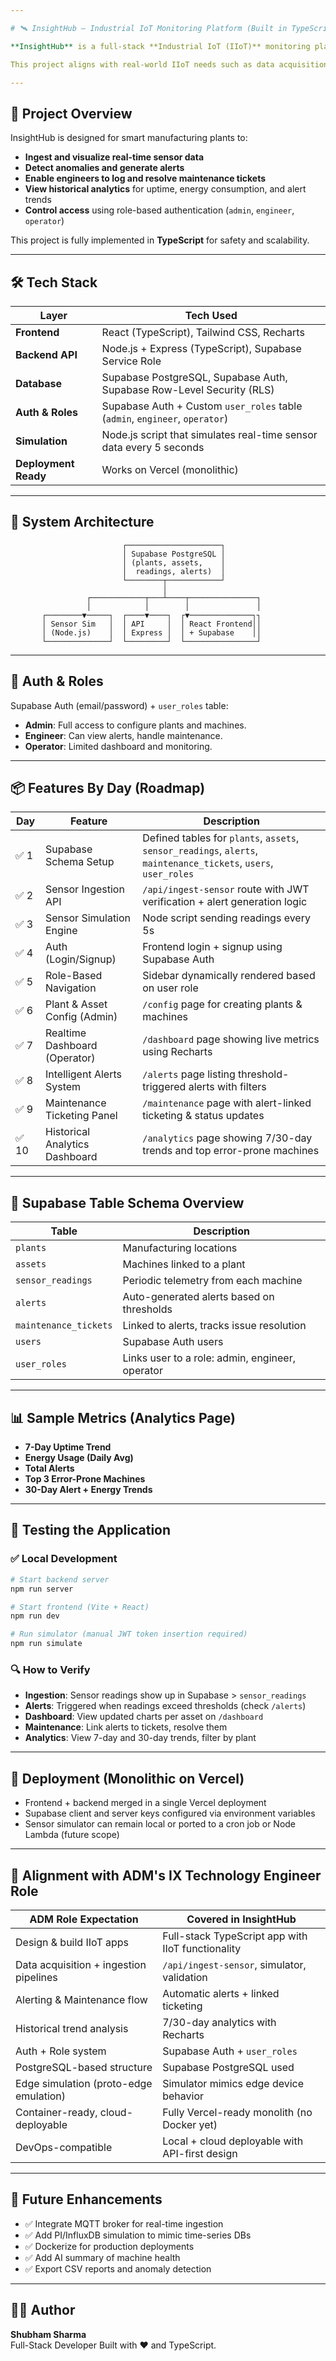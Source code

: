 ```yaml
---

# 🛰️ InsightHub — Industrial IoT Monitoring Platform (Built in TypeScript)

**InsightHub** is a full-stack **Industrial IoT (IIoT)** monitoring platform built using **TypeScript**, **React**, **Supabase**, and **Node.js/Express**. It simulates and monitors real-time sensor data from industrial machines, generates intelligent alerts, tracks maintenance logs, and provides actionable historical analytics across manufacturing plants.

This project aligns with real-world IIoT needs such as data acquisition, alerting, monitoring, and predictive analytics — specifically designed as a tailored prototype for roles like ADM's **IX Technology Engineer**.

---
```


## 🚀 Project Overview

InsightHub is designed for smart manufacturing plants to:

- **Ingest and visualize real-time sensor data**
- **Detect anomalies and generate alerts**
- **Enable engineers to log and resolve maintenance tickets**
- **View historical analytics** for uptime, energy consumption, and alert trends
- **Control access** using role-based authentication (`admin`, `engineer`, `operator`)

This project is fully implemented in **TypeScript** for safety and scalability.

---

## 🛠 Tech Stack

| Layer              | Tech Used                                                                 |
|-------------------|----------------------------------------------------------------------------|
| **Frontend**       | React (TypeScript), Tailwind CSS, Recharts                                |
| **Backend API**    | Node.js + Express (TypeScript), Supabase Service Role                     |
| **Database**       | Supabase PostgreSQL, Supabase Auth, Supabase Row-Level Security (RLS)     |
| **Auth & Roles**   | Supabase Auth + Custom `user_roles` table (`admin`, `engineer`, `operator`) |
| **Simulation**     | Node.js script that simulates real-time sensor data every 5 seconds       |
| **Deployment Ready** | Works on Vercel (monolithic)                                             |

---

## 🧱 System Architecture

```
                         ┌─────────────────────┐
                         │ Supabase PostgreSQL │
                         │ (plants, assets,    │
                         │  readings, alerts)  │
                         └────────┬────────────┘
                                  │
                 ┌────────────┬───┴────┬───────────────┐
                 │            │        │               │
       ┌────────▼─────┐  ┌────▼────┐  ┌▼──────────────┐┐
       │ Sensor Sim   │  │ API     │  │ React Frontend││
       │ (Node.js)    │  │ Express │  │ + Supabase    ││
       └──────────────┘  └─────────┘  └────────────────┘
```

---

## 🔐 Auth & Roles

Supabase Auth (email/password) + `user_roles` table:
- **Admin**: Full access to configure plants and machines.
- **Engineer**: Can view alerts, handle maintenance.
- **Operator**: Limited dashboard and monitoring.

---

## 📦 Features By Day (Roadmap)

| Day | Feature                            | Description |
|-----|------------------------------------|-------------|
| ✅ 1  | Supabase Schema Setup              | Defined tables for `plants`, `assets`, `sensor_readings`, `alerts`, `maintenance_tickets`, `users`, `user_roles` |
| ✅ 2  | Sensor Ingestion API              | `/api/ingest-sensor` route with JWT verification + alert generation logic |
| ✅ 3  | Sensor Simulation Engine          | Node script sending readings every 5s |
| ✅ 4  | Auth (Login/Signup)               | Frontend login + signup using Supabase Auth |
| ✅ 5  | Role-Based Navigation             | Sidebar dynamically rendered based on user role |
| ✅ 6  | Plant & Asset Config (Admin)      | `/config` page for creating plants & machines |
| ✅ 7  | Realtime Dashboard (Operator)     | `/dashboard` page showing live metrics using Recharts |
| ✅ 8  | Intelligent Alerts System         | `/alerts` page listing threshold-triggered alerts with filters |
| ✅ 9  | Maintenance Ticketing Panel       | `/maintenance` page with alert-linked ticketing & status updates |
| ✅ 10 | Historical Analytics Dashboard    | `/analytics` page showing 7/30-day trends and top error-prone machines |

---

## 📁 Supabase Table Schema Overview

| Table               | Description |
|---------------------|-------------|
| `plants`            | Manufacturing locations |
| `assets`            | Machines linked to a plant |
| `sensor_readings`   | Periodic telemetry from each machine |
| `alerts`            | Auto-generated alerts based on thresholds |
| `maintenance_tickets` | Linked to alerts, tracks issue resolution |
| `users`             | Supabase Auth users |
| `user_roles`        | Links user to a role: admin, engineer, operator |

---

## 📊 Sample Metrics (Analytics Page)

- **7-Day Uptime Trend**
- **Energy Usage (Daily Avg)**
- **Total Alerts**
- **Top 3 Error-Prone Machines**
- **30-Day Alert + Energy Trends**

---

## 🧪 Testing the Application

### ✅ Local Development

```bash
# Start backend server
npm run server

# Start frontend (Vite + React)
npm run dev

# Run simulator (manual JWT token insertion required)
npm run simulate
```

### 🔍 How to Verify

- **Ingestion**: Sensor readings show up in Supabase > `sensor_readings`
- **Alerts**: Triggered when readings exceed thresholds (check `/alerts`)
- **Dashboard**: View updated charts per asset on `/dashboard`
- **Maintenance**: Link alerts to tickets, resolve them
- **Analytics**: View 7-day and 30-day trends, filter by plant

---

## 🚀 Deployment (Monolithic on Vercel)

- Frontend + backend merged in a single Vercel deployment
- Supabase client and server keys configured via environment variables
- Sensor simulator can remain local or ported to a cron job or Node Lambda (future scope)

---

## 🎯 Alignment with ADM's IX Technology Engineer Role

| ADM Role Expectation                         | Covered in InsightHub                             |
|----------------------------------------------|--------------------------------------------------|
| Design & build IIoT apps                     | Full-stack TypeScript app with IIoT functionality |
| Data acquisition + ingestion pipelines       | `/api/ingest-sensor`, simulator, validation      |
| Alerting & Maintenance flow                  | Automatic alerts + linked ticketing              |
| Historical trend analysis                    | 7/30-day analytics with Recharts                 |
| Auth + Role system                           | Supabase Auth + `user_roles`                     |
| PostgreSQL-based structure                   | Supabase PostgreSQL used                         |
| Edge simulation (proto-edge emulation)       | Simulator mimics edge device behavior            |
| Container-ready, cloud-deployable            | Fully Vercel-ready monolith (no Docker yet)      |
| DevOps-compatible                            | Local + cloud deployable with API-first design   |

---

## 🌱 Future Enhancements

- ✅ Integrate MQTT broker for real-time ingestion
- ✅ Add PI/InfluxDB simulation to mimic time-series DBs
- ✅ Dockerize for production deployments
- ✅ Add AI summary of machine health
- ✅ Export CSV reports and anomaly detection

---

## 👨‍💻 Author

**Shubham Sharma**  
Full-Stack Developer
Built with ❤️ and TypeScript.

